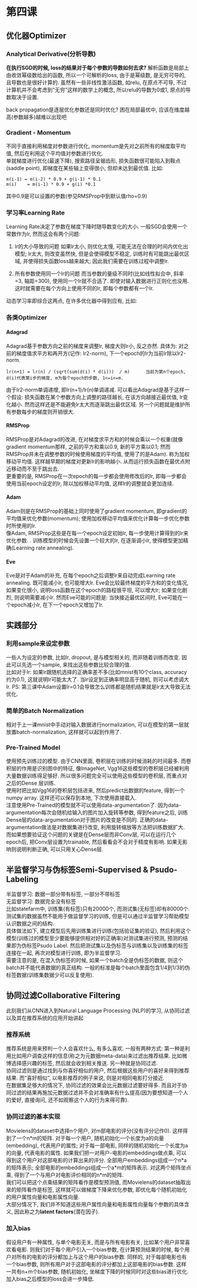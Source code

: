 # 第四课

## 优化器Optimizer

### Analytical Derivative(分析导数)
**在执行SGD的时候, loss的结果对于每个参数的导数如何去求?**
解析函数是局部上由收敛幂级数给出的函数, 所以一个可解析的loss, 由于是幂级数, 是无穷可导的, 且导数也是很好计算的.
虽然有一些非线性激活函数, 如relu, 在原点不可导, 不过计算机并不会考虑到“无穷”这样的数学上的概念, 所以relu的导数为0或1, 原点的导数取决于设置.


back propagation是逐层优化参数还是同时优化?
困在局部最优中, 应该在维度越高(参数越多)越难以出现吧



### Gradient - Momentum
不同于直接利用梯度对参数进行优化, momentum是先对之前所有的梯度取平均值, 然后在利用这个平均值对参数进行优化.  
单就梯度进行优化(最速下降), 搜索路径呈锯齿形, 损失函数很可能陷入到鞍点(saddle point), 即梯度在某些轴上变得很小, 但却未达到最优值.  比如:
```
m(i-1) = m(i-2) * 0.9 + g(i-1) * 0.1
m(i)    = m(i-1) * 0.9 + g(i) *0.1
```
其中0.9是可以设置的参数(参见RMSProp中到默认值rho=0.9)

### 学习率Learning Rate
Learning Rate决定了参数在梯度下降时随导数变化的大小. 一般SGD会使用一个常数作为lr, 然而这会有两个问题:

1. lr的大小导致的问题
如果lr太小, 则优化太慢, 可能无法在合理的时间内优化出模型; lr太大, 则改变虽然快, 但是会使得模型不稳定, 训练时有可能跳出最优区域, 并使得损失函数loss越来越大; 因此我们需要在训练过程中调整lr. 

2. 所有参数使用同一个lr的问题
而当参数的量级不同时(比如线性拟合中, 斜率=3, 轴距=300), 使用同一个lr就不合适了. 即使对输入数据进行正则化也没用. 这时就需要在每个方向上使用不同的lr, 即每个参数都有一个lr.

动态学习率即综合这两点, 在许多优化器中得到应有, 比如:

### 各类Optimizer
#### Adagrad
Adagrad基于参数方向之前的梯度来调整lr, 梯度大则lr小, 反之亦然. 具体为: 对之前的梯度值求平方和再开方(记作: lr2-norm), 下一个epoch的lr为当前lr除以lr2-norm.
```
lr(n+1) = lr(n) / (sqrt(sum(d(i) * d(i)))  / m)      当前为第n个epoch, d(i)代表第i步的梯度, m为每个epoch的步数, 1<=i<=m.
```
由于lr2-norm单调递增, 即lr(n+1)/lr(n)单调递减. 可以看出Adagrad是基于这样一个假设: 损失函数在某个参数方向上调整的路径越长, 在该方向越接近最优值, lr变化越小. 然而这样还是不能避免lr太大而逐渐跳出最优区域. 另一个问题就是维护所有参数每步的梯度则开销很大.

#### RMSProp
RMSProp是对Adagrad的改进, 在对梯度求平方和的时候会乘以一个权重(就像gradient momentum那样, 之前的平方和乘以0.9, 新的平方乘以0.1; 然而RMSProp并未在调整参数的时候使用梯度的平均值, 使用了的是Adam). 称为加权移动平均值. 这样越早期的梯度对更新lr的影响越小. 从而运行损失函数在最优点附近移动而不至于跳出去.  
更重要的是, RMSProp在一次epoch的每一步都会使用修改后的lr, 即每一步都会使用当前epoch设定的lr, 除以加权移动平均值, 这样lr的调整就会更加连续.  

#### Adam
Adam则是在RMSProp的基础上同时使用了gradient momentum, 即gradient的平均值来优化参数(momentum); 使用加权移动平均值来优化计算每一步优化参数时所使用的lr.    
像Adam, RMSProp这些是在每一个epoch设定初始lr, 每一步使用计算得到的lr来优化参数. . 训练模型的时候会先设置一个较大的lr, 在逐渐调小lr, 使得模型更加精确(Learning rate annealing). 

#### Eve 
Eve是对于Adam的补充, 在每个epoch之后调整lr来自动完成Learning rate annealing. 既可能减小lr, 也可能增大lr. Eve会比较最终梯度的平方和的变化情况, 如果变化很小, 说明loss函数在这个epoch的路程很平坦, 可以增大lr; 如果变化剧烈, 则说明需要减小lr. 然而Eve可能的问题是: 当快接近最优区间时, Eve可能在一个epoch减小lr, 在下一个epoch又增加了lr.


## 实践部分

### 利用sample来设定参数
一些人为设定的参数, 比如lr, dropout, 是与模型相关的, 而非随着训练而改变. 因此可以先选一个sample, 来找出这些参数比较合理的值.  
比如对于lr: 如果lr跟随机选择的正确率差不多(比如mnist有10个class, accuracy约为0.1), 这就说明lr可能太大了. 当lr设定到正确率明显高于随机, 则可以考虑调大lr. PS: 第三课中Adam设置lr=0.1会导致怎么训练都是随机结果就是lr太大导致无法优化.


### 简单的Batch Normalization
相对于上一课mnist中手动对输入数据进行normalization, 可以在模型的第一层就放置batch-normalization, 这样就可以起到作用了.



### Pre-Trained Model
使用预先训练过的模型. 由于CNN里面, 卷积层在训练的时候消耗的时间最多. 而卷积层的作用是识别图中的特征, 像ImageNet, Vgg16这些模型的卷积层已经被利用大量数据训练得足够好. 所以很多问题完全可以使用这些模型的卷积层, 而重点对之后的Dense 层训练.  
使用时把比如Vgg16的卷积层包括进来, 然后predict出数据的feature, 得到一个numpy array. 这样还可以保存到本地, 下次使用直接载入.  
注意使用Pre-Trained的模型就不可以使用data-argumentation了. 因为data-argumentation每次会随机给输入的图片加入旋转等参数, 得到feature之后, 训练Dense层的data-argumentation对于图片的改变是不同的. 正确的data-argumentation做法是对数据集进行改变, 利用旋转缩放等方法把训练数据扩大.  
而如果想要验证这个问题的关键是在Dense层而非Conv层, 可以在运行几个epoch后, 把Conv层设置为trainable, 然后看看会不会对于精度有影响. 如果无影响则说明判断正确, 可以只用关心Dense层.  



## 半监督学习与伪标签Semi-Supervised & Psudo-Labeling
半监督学习: 数据一部分带有标签, 一部分不带标签  
无监督学习: 数据完全没有标签  
比如statefarm中, 训练集(有标签)只有20000个, 而测试集(无标签)却有80000个. 测试集的数据虽然不能用于做监督学习的训练, 但是可以通过半监督学习帮助模型认识数据之间的结构.  
具体做法如下, 建立模型后先用训练集进行训练(包括验证集的验证), 然后利用这个模型(训练过的模型至少要能够提供相对好的正确率)对测试集进行预测, 预测的结果即为伪标签Psudo Label. 然后把测试集以及伪标签与训练集以及训练集的标签连接在一起, 再次对模型进行训练, 即为半监督学习.  
需要注意的是, 在混入伪标签的时候, 如果一个batch全是伪标签的数据, 则这个batch并不能代表数据的真正结构. 一般的标准是每个batch里面包含1/4到1/3的伪标签数据(训练集数据少可以反复使用).



## 协同过滤Collaborative Filtering
此刻我们从CNN进入到Natural Language Processing (NLP)的学习, 从协同过滤以及其在推荐系统的应用开始讲起

### 推荐系统
推荐系统是用来预判一个人会喜欢什么, 有多么喜欢. 一般有两种方式: 第一种是利用比如用户调查这样的信息(称之为元数据meta-data)来过滤出推荐结果. 比如微博选择感兴趣的标签, 然后就会收到相关推送. 另一种就是协同过滤.  
协同过滤则是通过找到与你喜好相似的用户, 然后根据这些用户的喜好来得到推荐结果. 而“喜好相似”, 以电影推荐的例子来说, 则是对相同电影打分接近.  
在数据集足够大的情况下, 协同过滤的效果会比元数据过滤要好得多. 而且对于协同过滤的结果再施加元数据过滤并不会对准确率有什么提高(因为要想知道一个人的爱好, 直接询问, 还不如观察这个人的行为来得可靠).  

### 协同过滤的基本实现
Movielens的dataset中选择n个用户, 对m部电影的评分(没有评分记作0). 这样得到了一个n\*m的矩阵. 对于每一个用户, 随机初始化一个长度为a的向量(embedding), 代表用户的属性; 对于每一部电影, 同样的随机初始化一个长度为a的向量, 代表电影的属性. 如果我们把一对用户-电影的embeddings做点乘, 可以得到这个用户对这部电影的计算出来的评分. 全部用户embeddings组成一个n\*a的矩阵表示; 全部电影的embeddings组成一个a\*m的矩阵表示. 对这两个矩阵坐点乘, 得到了一个与用户对电影评价相同的n\*m的矩阵.  
我们可以把这个点乘结果的矩阵看作是模型预测值, 而Movielens的dataset抽取出来的矩阵看作是标签, 这样就可以做梯度下降来优化参数, 即优化每个随机初始化的用户属性向量和电影属性向量.  
大部分情况下, 我们并不知道这些用户属性向量和电影属性向量每个参数的具体含义, 因此称之为**latent factors**(潜在因子).

### 加入bias
假设用户有一种属性, 与单个电影无关, 而是与所有电影有关, 比如某个用户非常喜欢看电影. 则我们对于每个用户引入一个bias参数, 在计算预测结果的时候, 每个用户对所有的电影的评分都加上与这个用户的bias参数. 同样的, 对于每部电影也有一个bias参数, 则所有用户对于这部电影的评分都加上这部电影的bias参数. 这样一共有n+m个bias参数, 随机初始化, 坐梯度下降的时候同时对这些bias进行优化. 加入bias之后模型的loss会进一步降低.
